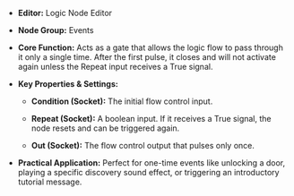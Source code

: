 - **Editor:** Logic Node Editor
- **Node Group:** Events
    
- **Core Function:** Acts as a gate that allows the logic flow to pass through it only a single time. After the first pulse, it closes and will not activate again unless the Repeat input receives a True signal.
    
- **Key Properties & Settings:**
    
    - **Condition (Socket):** The initial flow control input.
        
    - **Repeat (Socket):** A boolean input. If it receives a True signal, the node resets and can be triggered again.
        
    - **Out (Socket):** The flow control output that pulses only once.
        
- **Practical Application:** Perfect for one-time events like unlocking a door, playing a specific discovery sound effect, or triggering an introductory tutorial message.